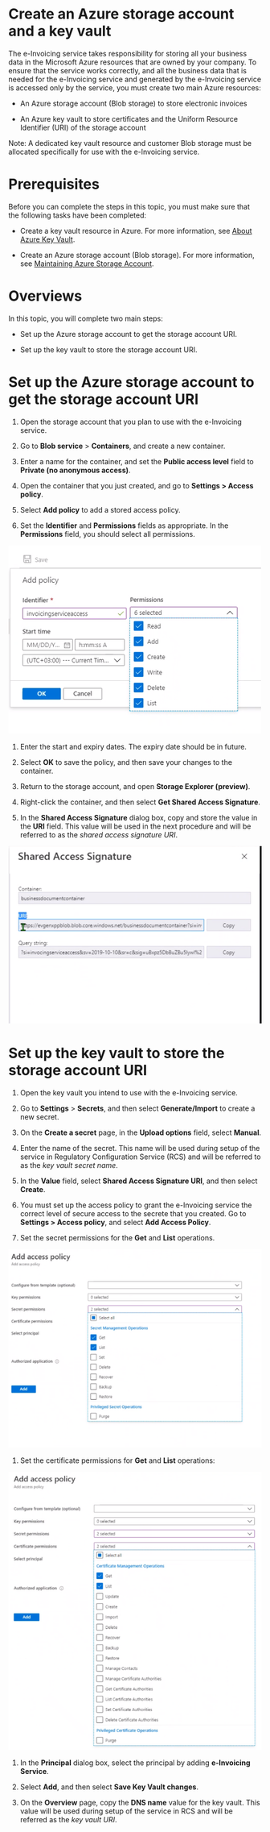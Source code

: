 # Create an Azure storage account and a key vault

The e-Invoicing service takes responsibility for storing all your business data
in the Microsoft Azure resources that are owned by your company. To ensure that
the service works correctly, and all the business data that is needed for the
e-Invoicing service and generated by the e-Invoicing service is accessed only by
the service, you must create two main Azure resources:

-   An Azure storage account (Blob storage) to store electronic invoices

-   An Azure key vault to store certificates and the Uniform Resource Identifier
    (URI) of the storage account

Note: A dedicated key vault resource and customer Blob storage must be allocated
specifically for use with the e-Invoicing service.

# Prerequisites

Before you can complete the steps in this topic, you must make sure that the
following tasks have been completed:

-   Create a key vault resource in Azure. For more information, see [About Azure
    Key Vault](https://docs.microsoft.com/azure/key-vault/general/overview).

-   Create an Azure storage account (Blob storage). For more information, see
    [Maintaining Azure Storage
    Account](https://docs.microsoft.com/azure/storage/blobs/).

# Overviews

In this topic, you will complete two main steps:

-   Set up the Azure storage account to get the storage account URI.

-   Set up the key vault to store the storage account URI.

# Set up the Azure storage account to get the storage account URI

1.  Open the storage account that you plan to use with the e-Invoicing service.

2.  Go to **Blob service** \> **Containers**, and create a new container.

3.  Enter a name for the container, and set the **Public access level** field to
    **Private (no anonymous access)**.

4.  Open the container that you just created, and go to **Settings \> Access
    policy**.

5.  Select **Add policy** to add a stored access policy.

6.  Set the **Identifier** and **Permissions** fields as appropriate. In the
    **Permissions** field, you should select all permissions.

![Grant blob permission](media/e-Invoicing-services-create-azure-resources-grant-blob-permissions.png)

1.  Enter the start and expiry dates. The expiry date should be in future.

2.  Select **OK** to save the policy, and then save your changes to the
    container.

3.  Return to the storage account, and open **Storage Explorer (preview)**.

4.  Right-click the container, and then select **Get Shared Access Signature**.

5.  In the **Shared Access Signature** dialog box, copy and store the value in
    the **URI** field. This value will be used in the next procedure and will be
    referred to as the *shared access signature URI*.

![Select and copy URI](media/e-Invoicing-services-create-azure-resources-select-and-copy-uri.png)

# Set up the key vault to store the storage account URI

1.  Open the key vault you intend to use with the e-Invoicing service.

2.  Go to **Settings** \> **Secrets**, and then select **Generate/Import** to
    create a new secret.

3.  On the **Create a secret** page, in the **Upload options** field, select
    **Manual**.

4.  Enter the name of the secret. This name will be used during setup of the
    service in Regulatory Configuration Service (RCS) and will be referred to as
    the *key vault secret name*.

5.  In the **Value** field, select **Shared Access Signature URI**, and then
    select **Create**.

6.  You must set up the access policy to grant the e-Invoicing service the
    correct level of secure access to the secrete that you created. Go to
    **Settings \> Access policy**, and select **Add Access Policy**.

7.  Set the secret permissions for the **Get** and **List** operations.

![Grant service access](media/e-Invoicing-services-create-azure-resources-grant-service-access.png)

1.  Set the certificate permissions for **Get** and **List** operations:

![Grant certificate permission](media/e-Invoicing-services-create-azure-resources-grant-certificate-permission.png)

1.  In the **Principal** dialog box, select the principal by adding
    **e-Invoicing Service**.

2.  Select **Add**, and then select **Save Key Vault changes**.

3.  On the **Overview** page, copy the **DNS name** value for the key vault.
    This value will be used during setup of the service in RCS and will be
    referred as the *key vault URI*.
